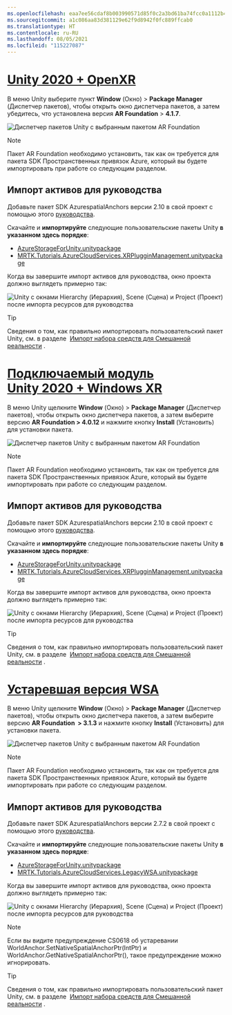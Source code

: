```yaml
---
ms.openlocfilehash: eaa7ee56cdaf8b003990571d85f0c2a3bd61ba74fcc0a1112b498fef08032759
ms.sourcegitcommit: a1c086aa83d381129e62f9d8942f0fc889ffcab0
ms.translationtype: HT
ms.contentlocale: ru-RU
ms.lasthandoff: 08/05/2021
ms.locfileid: "115227087"
---
```

# <a name="unity-2020--openxr"></a>[Unity 2020 + OpenXR](#tab/openxr)

В меню Unity выберите пункт **Window** (Окно) > **Package Manager** (Диспетчер пакетов), чтобы открыть окно диспетчера пакетов, а затем убедитесь, что установлена версия **AR Foundation** > **4.1.7**.

![Диспетчер пакетов Unity с выбранным пакетом AR Foundation](../images/mr-learning-asa/asa-02-section3-step1-1-OpenXR.png)

> [!NOTE]
> Пакет AR Foundation необходимо установить, так как он требуется для пакета SDK Пространственных привязок Azure, который вы будете импортировать при работе со следующим разделом.

## <a name="importing-the-tutorial-assets"></a>Импорт активов для руководства

Добавьте пакет SDK AzurespatialAnchors версии 2.10 в свой проект с помощью этого [руководства](/azure/spatial-anchors/how-tos/setup-unity-project?tabs=UPMPackage).

Скачайте и **импортируйте** следующие пользовательские пакеты Unity **в указанном здесь порядке**:

* [AzureStorageForUnity.unitypackage](https://github.com/microsoft/MixedRealityLearning/releases/download/azure-cloud-services-v2.4.0/AzureStorageForUnity.unitypackage)
* [MRTK.Tutorials.AzureCloudServices.XRPlugginManagement.unitypackage](https://github.com/microsoft/MixedRealityLearning/releases/download/azure-cloud-services-v2.4.0/MRTK.Tutorials.AzureCloudServices.XRPlugginManagement.unitypackage)

Когда вы завершите импорт активов для руководства, окно проекта должно выглядеть примерно так:

![Unity с окнами Hierarchy (Иерархия), Scene (Сцена) и Project (Проект) после импорта ресурсов для руководства](../images/mr-learning-azure/tutorial1-section4-step1-1-OpenXR.png)

> [!TIP]
> Сведения о том, как правильно импортировать пользовательский пакет Unity, см. в разделе  [Импорт набора средств для Смешанной реальности](../mr-learning-base-04.md#importing-the-tutorial-assets) .

# <a name="unity-2020--windows-xr-plugin"></a>[Подключаемый модуль Unity 2020 + Windows XR](#tab/winxr)

В меню Unity щелкните **Window** (Окно) > **Package Manager** (Диспетчер пакетов), чтобы открыть окно диспетчера пакетов, а затем выберите версию **AR Foundation > 4.0.12** и нажмите кнопку **Install** (Установить) для установки пакета.

![Диспетчер пакетов Unity с выбранным пакетом AR Foundation](../images/mr-learning-asa/asa-02-section3-step1-1-XRSDK.png)

> [!NOTE]
> Пакет AR Foundation необходимо установить, так как он требуется для пакета SDK Пространственных привязок Azure, который вы будете импортировать при работе со следующим разделом.

## <a name="importing-the-tutorial-assets"></a>Импорт активов для руководства

Добавьте пакет SDK AzurespatialAnchors версии 2.10 в свой проект с помощью этого [руководства](/azure/spatial-anchors/how-tos/setup-unity-project?tabs=UPMPackage).

Скачайте и **импортируйте** следующие пользовательские пакеты Unity **в указанном здесь порядке**:

* [AzureStorageForUnity.unitypackage](https://github.com/microsoft/MixedRealityLearning/releases/download/azure-cloud-services-v2.4.0/AzureStorageForUnity.unitypackage)
* [MRTK.Tutorials.AzureCloudServices.XRPlugginManagement.unitypackage](https://github.com/microsoft/MixedRealityLearning/releases/download/azure-cloud-services-v2.4.0/MRTK.Tutorials.AzureCloudServices.XRPlugginManagement.unitypackage)

Когда вы завершите импорт активов для руководства, окно проекта должно выглядеть примерно так:

![Unity с окнами Hierarchy (Иерархия), Scene (Сцена) и Project (Проект) после импорта ресурсов для руководства](../images/mr-learning-azure/tutorial1-section4-step1-1-XRSDK.png)

> [!TIP]
> Сведения о том, как правильно импортировать пользовательский пакет Unity, см. в разделе  [Импорт набора средств для Смешанной реальности](../mr-learning-base-04.md#importing-the-tutorial-assets) .

# <a name="legacy-wsa"></a>[Устаревшая версия WSA](#tab/wsa)

В меню Unity щелкните **Window** (Окно) > **Package Manager** (Диспетчер пакетов), чтобы открыть окно диспетчера пакетов, а затем выберите версию **AR Foundation  > 3.1.3** и нажмите кнопку **Install** (Установить) для установки пакета.

![Диспетчер пакетов Unity с выбранным пакетом AR Foundation](../images/mr-learning-asa/asa-02-section3-step1-1-Legacy.png)

> [!NOTE]
> Пакет AR Foundation необходимо установить, так как он требуется для пакета SDK Пространственных привязок Azure, который вы будете импортировать при работе со следующим разделом.

## <a name="importing-the-tutorial-assets"></a>Импорт активов для руководства

Добавьте пакет SDK AzurespatialAnchors версии 2.7.2 в свой проект с помощью этого [руководства](/azure/spatial-anchors/how-tos/setup-unity-project?tabs=UPMPackage).

Скачайте и **импортируйте** следующие пользовательские пакеты Unity **в указанном здесь порядке**:

* [AzureStorageForUnity.unitypackage](https://github.com/microsoft/MixedRealityLearning/releases/download/azure-cloud-services-v2.4.0/AzureStorageForUnity.unitypackage)
* [MRTK.Tutorials.AzureCloudServices.LegacyWSA.unitypackage](https://github.com/microsoft/MixedRealityLearning/releases/download/azure-cloud-services-v2.4.0/MRTK.Tutorials.AzureCloudServices.LegacyWSA.unitypackage)

Когда вы завершите импорт активов для руководства, окно проекта должно выглядеть примерно так:

![Unity с окнами Hierarchy (Иерархия), Scene (Сцена) и Project (Проект) после импорта ресурсов для руководства](../images/mr-learning-azure/tutorial1-section4-step1-1-Legacy.png)

> [!NOTE]
> Если вы видите предупреждение CS0618 об устаревании WorldAnchor.SetNativeSpatialAnchorPtr(IntPtr) и WorldAnchor.GetNativeSpatialAnchorPtr(), такое предупреждение можно игнорировать.

> [!TIP]
> Сведения о том, как правильно импортировать пользовательский пакет Unity, см. в разделе  [Импорт набора средств для Смешанной реальности](../mr-learning-base-04.md#importing-the-tutorial-assets) .
